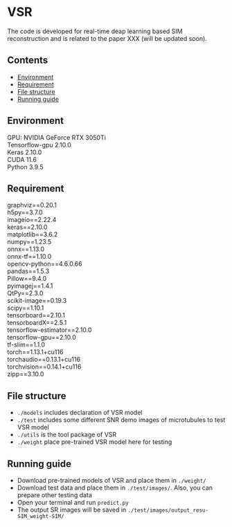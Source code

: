 # VSR
The code is developed for real-time deap learning based SIM reconstruction and is related to the paper XXX (will be updated soon). 

## Contents
- [Environment](#Environment)
- [Requirement](#Requirement)
- [File structure](#Filestructure)
- [Running guide](#Runningguide)

## Environment
GPU: NVIDIA GeForce RTX 3050Ti  
Tensorflow-gpu 2.10.0  
Keras 2.10.0  
CUDA 11.6  
Python 3.9.5  

## Requirement
graphviz==0.20.1  
h5py==3.7.0  
imageio==2.22.4  
keras==2.10.0  
matplotlib==3.6.2  
numpy==1.23.5  
onnx==1.13.0  
onnx-tf==1.10.0  
opencv-python==4.6.0.66  
pandas==1.5.3  
Pillow==9.4.0  
pyimagej==1.4.1  
QtPy==2.3.0  
scikit-image==0.19.3  
scipy==1.10.1  
tensorboard==2.10.1  
tensorboardX==2.5.1  
tensorflow-estimator==2.10.0  
tensorflow-gpu==2.10.0  
tf-slim==1.1.0  
torch==1.13.1+cu116  
torchaudio==0.13.1+cu116  
torchvision==0.14.1+cu116  
zipp==3.10.0  

## File structure
- ```./models``` includes declaration of VSR model  
- ```./test``` includes some different SNR demo images of microtubules to test VSR model  
- ```./utils``` is the tool package of VSR  
- ```./weight``` place pre-trained VSR model here for testing  

## Running guide
- Download pre-trained models of VSR and place them in ```./weight/```   
- Download test data and place them in ```./test/images/```. Also, you can prepare other testing data
- Open your terminal and run ```predict.py```
- The output SR images will be saved in ```./test/images/output_resu-SIM_weight-SIM/```
